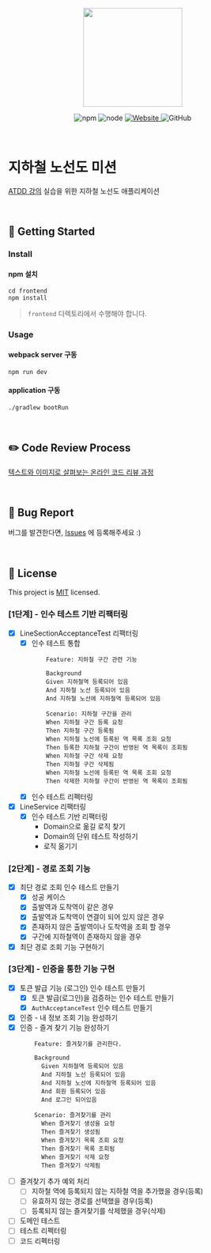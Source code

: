 <p align="center">
    <img width="200px;" src="https://raw.githubusercontent.com/woowacourse/atdd-subway-admin-frontend/master/images/main_logo.png"/>
</p>
<p align="center">
  <img alt="npm" src="https://img.shields.io/badge/npm-%3E%3D%205.5.0-blue">
  <img alt="node" src="https://img.shields.io/badge/node-%3E%3D%209.3.0-blue">
  <a href="https://edu.nextstep.camp/c/R89PYi5H" alt="nextstep atdd">
    <img alt="Website" src="https://img.shields.io/website?url=https%3A%2F%2Fedu.nextstep.camp%2Fc%2FR89PYi5H">
  </a>
  <img alt="GitHub" src="https://img.shields.io/github/license/next-step/atdd-subway-service">
</p>

<br>

# 지하철 노선도 미션
[ATDD 강의](https://edu.nextstep.camp/c/R89PYi5H) 실습을 위한 지하철 노선도 애플리케이션

<br>

## 🚀 Getting Started

### Install
#### npm 설치
```
cd frontend
npm install
```
> `frontend` 디렉토리에서 수행해야 합니다.

### Usage
#### webpack server 구동
```
npm run dev
```
#### application 구동
```
./gradlew bootRun
```
<br>

## ✏️ Code Review Process
[텍스트와 이미지로 살펴보는 온라인 코드 리뷰 과정](https://github.com/next-step/nextstep-docs/tree/master/codereview)

<br>

## 🐞 Bug Report

버그를 발견한다면, [Issues](https://github.com/next-step/atdd-subway-service/issues) 에 등록해주세요 :)

<br>

## 📝 License

This project is [MIT](https://github.com/next-step/atdd-subway-service/blob/master/LICENSE.md) licensed.


### [1단계] - 인수 테스트 기반 리팩터링

- [X] LineSectionAcceptanceTest 리팩터링
    - [X] 인수 테스트 통합
        ```
            Feature: 지하철 구간 관련 기능
            
            Background
            Given 지하철역 등록되어 있음
            And 지하철 노선 등록되어 있음
            And 지하철 노선에 지하철역 등록되어 있음
            
            Scenario: 지하철 구간을 관리
            When 지하철 구간 등록 요청
            Then 지하철 구간 등록됨
            When 지하철 노선에 등록된 역 목록 조회 요청
            Then 등록한 지하철 구간이 반영된 역 목록이 조회됨
            When 지하철 구간 삭제 요청
            Then 지하철 구간 삭제됨
            When 지하철 노선에 등록된 역 목록 조회 요청
            Then 삭제한 지하철 구간이 반영된 역 목록이 조회됨
        ```
    - [X] 인수 테스트 리펙터링
- [X] LineService 리팩터링
    - [X] 인수 테스트 기반 리팩터링
        - Domain으로 옮길 로직 찾기
        - Domain의 단위 테스트 작성하기
        - 로직 옮기기

### [2단계] - 경로 조회 기능
- [X] 최단 경로 조회 인수 테스트 만들기
  - [X] 성공 케이스
  - [X] 출발역과 도착역이 같은 경우
  - [X] 출발역과 도착역이 연결이 되어 있지 않은 경우
  - [X] 존재하지 않은 출발역이나 도착역을 조회 할 경우
  - [X] 구간에 지하철역이 존재하지 않을 경우
- [X] 최단 경로 조회 기능 구현하기

### [3단계] - 인증을 통한 기능 구현
- [X] 토큰 발급 기능 (로그인) 인수 테스트 만들기
    - [X] 토큰 발급(로그인)을 검증하는 인수 테스트 만들기
    - [X] `AuthAcceptanceTest` 인수 테스트 만들기
- [X] 인증 - 내 정보 조회 기능 완성하기
- [X] 인증 - 즐겨 찾기 기능 완성하기
  ```
      Feature: 즐겨찾기를 관리한다.
    
      Background 
        Given 지하철역 등록되어 있음
        And 지하철 노선 등록되어 있음
        And 지하철 노선에 지하철역 등록되어 있음
        And 회원 등록되어 있음
        And 로그인 되어있음
    
      Scenario: 즐겨찾기를 관리
        When 즐겨찾기 생성을 요청
        Then 즐겨찾기 생성됨
        When 즐겨찾기 목록 조회 요청
        Then 즐겨찾기 목록 조회됨
        When 즐겨찾기 삭제 요청
        Then 즐겨찾기 삭제됨
  ```
- [ ] 즐겨찾기 추가 예외 처리
    - [ ] 지하철 역에 등록되지 않는 지하철 역을 추가했을 경우(등록)
    - [ ] 유효하지 않는 경로를 선택했을 경우(등록)
    - [ ] 등록되지 않는 즐겨찾기를 삭제했을 경우(삭제)
- [ ] 도메인 테스트
- [ ] 테스트 리펙터링
- [ ] 코드 리펙터링